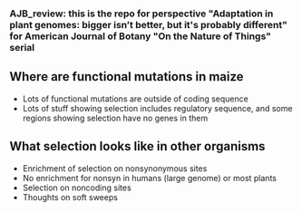 
### AJB_review: this is the repo for perspective "Adaptation in plant genomes: bigger isn’t better, but it's probably different" for American Journal of Botany "On the Nature of Things" serial

## **Where are functional mutations in maize**
* Lots of functional mutations are outside of coding sequence
* Lots of stuff showing selection includes regulatory sequence, and some regions showing selection have no genes in them

## **What selection looks like in other organisms**
* Enrichment of selection on nonsynonymous sites
* No enrichment for nonsyn in humans (large genome) or most plants
* Selection on noncoding sites
* Thoughts on soft sweeps

